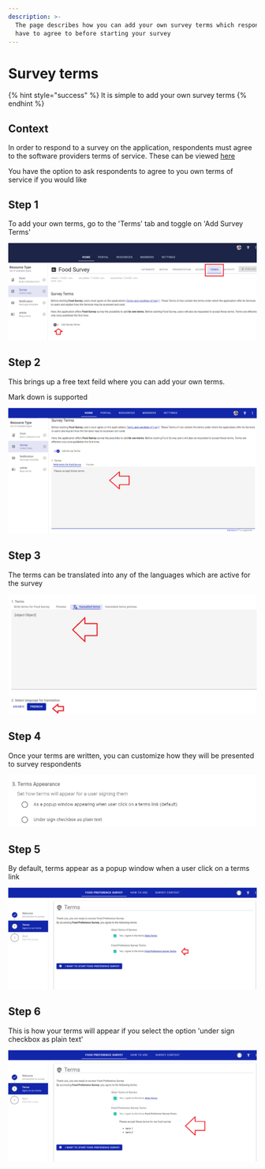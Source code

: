 ```yaml
---
description: >-
  The page describes how you can add your own survey terms which respondents
  have to agree to before starting your survey
---
```


# Survey terms

{% hint style="success" %}
It is simple to add your own survey terms
{% endhint %}

## Context

In order to respond to a survey on the application, respondents must agree to the software providers terms of service.  These can be viewed [here](https://idata.tools/home/terms)

You have the option to ask respondents to agree to you own terms of service if you would like

## Step 1

To add your own terms, go to the 'Terms' tab and toggle on 'Add Survey Terms'

![](<../../.gitbook/assets/image (312) (1) (1) (1).png>)

## Step 2

This brings up a free text feild where you can add your own terms. &#x20;

Mark down is supported

![](<../../.gitbook/assets/image (314) (1) (1) (1) (1).png>)

## Step 3

The terms can be translated into any of the languages which are active for the survey

![](<../../.gitbook/assets/image (299) (1) (1).png>)

## Step 4

Once your terms are written, you can customize how they will be presented to survey respondents

![](<../../.gitbook/assets/image (310) (1) (1) (1) (1) (1).png>)

## Step 5

By default, terms appear as a popup window when a user click on a terms link

![](<../../.gitbook/assets/image (314) (1) (1) (1).png>)

## Step 6

This is how your terms will appear if you select the option 'under sign checkbox as plain text'

![](<../../.gitbook/assets/image (299) (1).png>)
